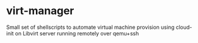 # virt-manager
Small set of shellscripts to automate virtual machine provision using cloud-init on Libvirt server running remotely over qemu+ssh
